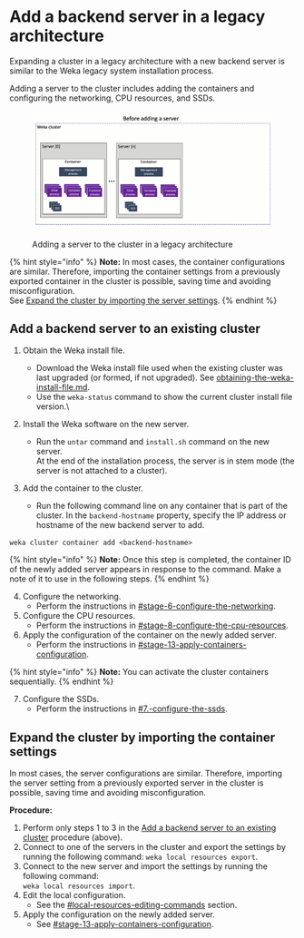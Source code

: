 # Add a backend server in a legacy architecture

Expanding a cluster in a legacy architecture with a new backend server is similar to the Weka legacy system installation process.

Adding a server to the cluster includes adding the containers and configuring the networking, CPU resources, and SSDs.

<figure><img src="../../.gitbook/assets/add_server_single.gif" alt=""><figcaption><p>Adding a server to the cluster in a legacy architecture</p></figcaption></figure>

{% hint style="info" %}
**Note:** In most cases, the container configurations are similar. Therefore, importing the container settings from a previously exported container in the cluster is possible, saving time and avoiding misconfiguration. \
See [Expand the cluster by importing the server settings](stages-in-adding-a-backend-host.md#expand-the-cluster-by-importing-the-server-settings).
{% endhint %}

## Add a backend server to an existing cluster

1. Obtain the Weka install file.
   * Download the Weka install file used when the existing cluster was last upgraded (or formed, if not upgraded). See [obtaining-the-weka-install-file.md](../../install/bare-metal/obtaining-the-weka-install-file.md "mention").
   * Use the `weka-status` command to show the current cluster install file version.\

2. Install the Weka software on the new server.
   * Run the `untar` command and `install.sh` command on the new server.\
     At the end of the installation process, the server is in stem mode (the server is not attached to a cluster).
3. Add the container to the cluster.
   * Run the following command line on any container that is part of the cluster. In the `backend-hostname` property, specify the IP address or hostname of the new backend server to add.

```
weka cluster container add <backend-hostname>

```

{% hint style="info" %}
**Note:** Once this step is completed, the container ID of the newly added server appears in response to the command. Make a note of it to use in the following steps.
{% endhint %}

4. Configure the networking.
   * Perform the instructions in [#stage-6-configure-the-networking](../../install/bare-metal/using-cli.md#stage-6-configure-the-networking "mention").
5. Configure the CPU resources.
   * Perform the instructions in [#stage-8-configure-the-cpu-resources](../../install/bare-metal/using-cli.md#stage-8-configure-the-cpu-resources "mention").
6. Apply the configuration of the container on the newly added server.
   * Perform the instructions in [#stage-13-apply-containers-configuration](../../install/bare-metal/using-cli.md#stage-13-apply-containers-configuration "mention").

{% hint style="info" %}
**Note:** You can activate the cluster containers sequentially.
{% endhint %}

7. Configure the SSDs.
   * Perform the instructions in [#7.-configure-the-ssds](../../install/bare-metal/using-cli.md#7.-configure-the-ssds "mention").

## Expand the cluster by importing the container settings

In most cases, the server configurations are similar. Therefore, importing the server setting from a previously exported server in the cluster is possible, saving time and avoiding misconfiguration.

**Procedure:**

1. Perform only steps 1 to 3 in the [Add a backend server to an existing cluster](stages-in-adding-a-backend-host.md#add-a-backend-server-to-an-existing-cluster) procedure (above).
2. Connect to one of the servers in the cluster and export the settings by running the following command: `weka local resources export`.
3. Connect to the new server and import the settings by running the following command: \
   `weka local resources import`.
4. Edit the local configuration.
   * See the [#local-resources-editing-commands](expansion-of-specific-resources.md#local-resources-editing-commands "mention") section.
5. Apply the configuration on the newly added server.
   * See [#stage-13-apply-containers-configuration](../../install/bare-metal/using-cli.md#stage-13-apply-containers-configuration "mention").
